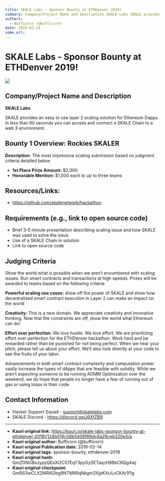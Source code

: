 ```yaml
---
title: SKALE Labs - Sponsor Bounty at ETHDenver 2019!
summary: Company/Project Name and Description SKALE Labs SKALE provides an easy to use layer 2 scaling solution for Ethereum Dapps. In less than 60 seconds you can access and connect a SKALE Chain to a web 3 environment. Bounty 1 Overview- Rockies SKALER Description- The most impressive scaling submission based on judgment criteria detailed below 1st Place Prize Amount- $2,000 Honorable Mention- $1,000 each to up to three teams Resources/Links- https-//github.com/skalenetwork/hackathon Requirements (e.g.
authors:
  - Bufficorn (@bufficorn)
date: 2019-02-14
some_url: 
---
```


# SKALE Labs - Sponsor Bounty at ETHDenver 2019!

![](https://ipfs.infura.io/ipfs/QmYuCjtRixbHmAWUTWAMxbkS28gzrCSh8MEjKfZrdWnkVt)


## Company/Project Name and Description

**SKALE Labs** 

SKALE provides an easy to use layer 2 scaling solution for Ethereum Dapps. In less than 60 seconds you can access and connect a SKALE Chain to a web 3 environment.

## Bounty 1 Overview: Rockies SKALER

**Description:** The most impressive scaling submission based on judgment criteria detailed below

- **1st Place Prize Amount:** $2,000
- **Honorable Mention:** $1,000 each to up to three teams


## Resources/Links:
- https://github.com/skalenetwork/hackathon

## Requirements (e.g., link to open source code)
- Brief 3-5 minute presentation describing scaling issue and how SKALE was used to solve the issue
- Use of a SKALE Chain in solution
- Link to open source code

## Judging Criteria

Show the world what is possible when we aren’t encumbered with scaling issues. Run smart contracts and transactions at high speeds. Prizes will be awarded to teams based on the following criteria:

**Powerful scaling use cases:** show off the power of SKALE and show how decentralized smart contract execution in Layer 2 can make an impact on the world

**Creativity:** This is a new domain. We appreciate creativity and innovative thinking. Now that the constraints are off, show the world what Ethereum can do!

**Effort over perfection:** We love hustle. We love effort. We are prioritizing effort over perfection for the ETHDenver hackathon. Work hard and be rewarded rather than be punished for not being perfect. When we hear your pitch, please tell us about your effort. We’ll also look directly at your code to see the fruits of your labor.

Advancements in both smart contract complexity and computation power vastly increase the types of dApps that are feasible with solidity. While we aren’t expecting someone to be running ADMM Optimization over the weekend, we do hope that people no longer have a fear of running out of gas or using loops in their code.

## Contact Information

- Hacker Support Squad - support@skalelabs.com 
- SKALE Discord - https://discord.gg/J6XfZB9






---

- **Kauri original link:** https://kauri.io/skale-labs-sponsor-bounty-at-ethdenver-2019!/124b019c56b5406f89dc6a29ceb320e5/a
- **Kauri original author:** Bufficorn (@bufficorn)
- **Kauri original Publication date:** 2019-02-14
- **Kauri original tags:** sponsor-bounty, ethdenver-2019
- **Kauri original hash:** QmZDNGBsJypyQEaXi2C57EqT3pyGySETaqcH8BkCRQg4wj
- **Kauri original checkpoint:** QmRS3wCLX2MRi62bg9NTM89qNkgm3XjpKXciLvCKAr1f1g



